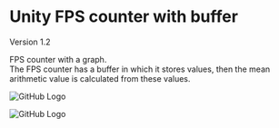 # Unity FPS counter with buffer

Version 1.2

FPS counter with a graph.<br>
The FPS counter has a buffer in which it stores values, then the mean arithmetic value is calculated from these values.

![GitHub Logo](https://github.com/nvjob/Unity-FPS-Counter/blob/master/Images/Unity-FPS-Counter-1.png?raw=true)

![GitHub Logo](https://github.com/nvjob/Unity-FPS-Counter/blob/master/Images/Unity-FPS-Counter-0.png?raw=true)

